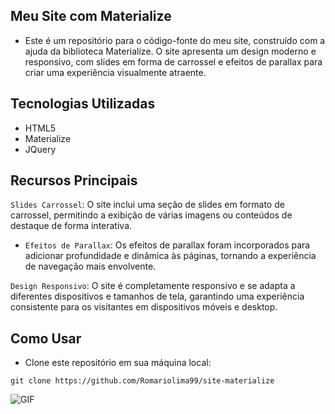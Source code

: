 ## Meu Site com Materialize

- Este é um repositório para o código-fonte do meu site, construído com a ajuda da biblioteca Materialize. O site apresenta um design moderno e responsivo, com slides em forma de carrossel e efeitos de parallax para criar uma experiência visualmente atraente.

## Tecnologias Utilizadas
- HTML5
- Materialize
- JQuery

## Recursos Principais

`Slides Carrossel`: O site inclui uma seção de slides em formato de carrossel, permitindo a exibição de várias imagens ou conteúdos de destaque de forma interativa.

- `Efeitos de Parallax`: Os efeitos de parallax foram incorporados para adicionar profundidade e dinâmica às páginas, tornando a experiência de navegação mais envolvente.

`Design Responsivo`: O site é completamente responsivo e se adapta a diferentes dispositivos e tamanhos de tela, garantindo uma experiência consistente para os visitantes em dispositivos móveis e desktop.


## Como Usar

- Clone este repositório em sua máquina local:

```
git clone https://github.com/Romariolima99/site-materialize
```

<img src="https://i.imgur.com/pryINSA.png" alt="GIF" data-canonical-src="https://i.imgur.com/pryINSA.png" style="max-width: 50%;">